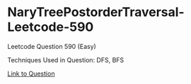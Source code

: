 # NaryTreePostorderTraversal-Leetcode-590

Leetcode Question 590 (Easy)

Techniques Used in Question: DFS, BFS

[Link to Question](https://leetcode.com/problems/n-ary-tree-postorder-traversal/)
